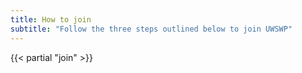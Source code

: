 ```yaml
---
title: How to join
subtitle: "Follow the three steps outlined below to join UWSWP"
---
```


{{< partial "join" >}}

